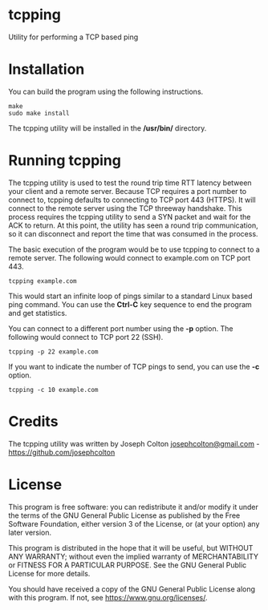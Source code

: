 # tcpping
Utility for performing a TCP based ping

# Installation
You can build the program using the following instructions.

```
make
sudo make install
```

The tcpping utility will be installed in the **/usr/bin/** directory.

# Running tcpping
The tcpping utility is used to test the round trip time RTT latency between your client and a remote server.  Because TCP requires a port number to connect to, tcpping defaults to connecting to TCP port 443 (HTTPS).  It will connect to the remote server using the TCP threeway handshake.  This process requires the tcpping utility to send a SYN packet and wait for the ACK to return.  At this point, the utility has seen a round trip communication, so it can disconnect and report the time that was consumed in the process.

The basic execution of the program would be to use tcpping to connect to a remote server.  The following would connect to example.com on TCP port 443.

```
tcpping example.com
```

This would start an infinite loop of pings similar to a standard Linux based ping command.  You can use the **Ctrl-C** key sequence to end the program and get statistics.

You can connect to a different port number using the **-p** option.  The following would connect to TCP port 22 (SSH).

```
tcpping -p 22 example.com
```

If you want to indicate the number of TCP pings to send, you can use the **-c** option.

```
tcpping -c 10 example.com
```

# Credits
The tcpping utility was written by Joseph Colton <josephcolton@gmail.com> - https://github.com/josephcolton

# License
This program is free software: you can redistribute it and/or modify it under the terms of the GNU General Public License as published by the Free Software Foundation, either version 3 of the License, or (at your option) any later version.

This program is distributed in the hope that it will be useful, but WITHOUT ANY WARRANTY; without even the implied warranty of MERCHANTABILITY or FITNESS FOR A PARTICULAR PURPOSE. See the GNU General Public License for more details.

You should have received a copy of the GNU General Public License along with this program. If not, see <https://www.gnu.org/licenses/>.

